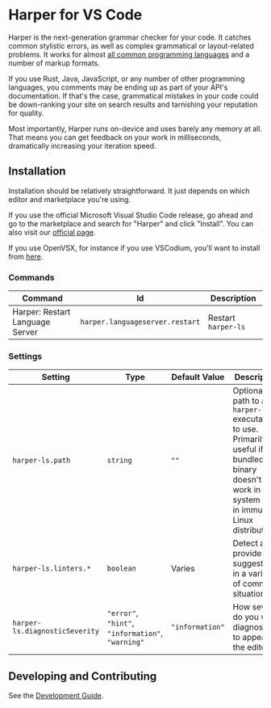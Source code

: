 # Harper for VS Code

Harper is the next-generation grammar checker for your code. It catches common stylistic errors, as well as complex grammatical or layout-related problems. It works for almost [all common programming languages](./language-server#Supported-Languages) and a number of markup formats.

If you use Rust, Java, JavaScript, or any number of other programming languages, you comments may be ending up as part of your API's documentation. If that's the case, grammatical mistakes in your code could be down-ranking your site on search results and tarnishing your reputation for quality.

Most importantly, Harper runs on-device and uses barely any memory at all. That means you can get feedback on your work in milliseconds, dramatically increasing your iteration speed.

## Installation

Installation should be relatively straightforward.
It just depends on which editor and marketplace you're using.

If you use the official Microsoft Visual Studio Code release, go ahead and go to the marketplace and search for "Harper" and click "Install".
You can also visit our [official page](https://marketplace.visualstudio.com/items?itemName=elijah-potter.harper&ssr=false#overview).

If you use OpenVSX, for instance if you use VSCodium, you'll want to install from [here](https://open-vsx.org/extension/automattic/harper).

### Commands

| Command                         | Id                              | Description         |
| ------------------------------- | ------------------------------- | ------------------- |
| Harper: Restart Language Server | `harper.languageserver.restart` | Restart `harper-ls` |

### Settings

| Setting                        | Type                                              | Default Value   | Description                                                                                                                                                 |
| ------------------------------ | ------------------------------------------------- | --------------- | ----------------------------------------------------------------------------------------------------------------------------------------------------------- |
| `harper-ls.path`               | `string`                                          | `""`            | Optional path to a `harper-ls` executable to use. Primarily useful if the bundled binary doesn't work in your system like in immutable Linux distributions. |
| `harper-ls.linters.*`          | `boolean`                                         | Varies          | Detect and provide suggestions in a variety of common situations.                                                                                           |
| `harper-ls.diagnosticSeverity` | `"error"`, `"hint"`, `"information"`, `"warning"` | `"information"` | How severe do you want diagnostics to appear in the editor?                                                                                                 |

## Developing and Contributing

See the [Development Guide](/packages/vscode-plugin/development-guide.md).

